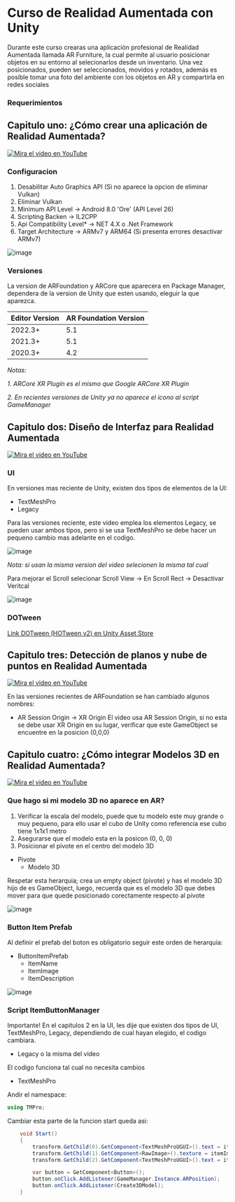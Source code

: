 # Curso de Realidad Aumentada con Unity

Durante este curso crearas una aplicación profesional de Realidad Aumentada llamada AR Furniture, la cual permite al usuario posicionar objetos en su entorno al selecionarlos desde un inventario. Una vez posicionados, pueden ser seleccionados, movidos y rotados, además es posible tomar una foto del ambiente con los objetos en AR y compartirla en redes sociales

### Requerimientos

## Capitulo uno: ¿Cómo crear una aplicación de Realidad Aumentada?

[![Mira el video en YouTube](https://i9.ytimg.com/vi_webp/TI599JorZ5M/maxresdefault.webp?v=620b6a77&sqp=CND87bUG&rs=AOn4CLB1pWwcgGl9uVFE5opKXLqMapG0UQ)](https://youtu.be/TI599JorZ5M)

### Configuracion

1. Desabilitar Auto Graphics API (Si no aparece la opcion de eliminar Vulkan)
2. Eliminar Vulkan
3. Minimum API Level → Android 8.0 'Ore' (API Level 26)
4. Scripting Backen → IL2CPP
5. Api Compatibility Level* → NET 4.X o .Net Framework
6. Target Architecture → ARMv7 y ARM64 (Si presenta errores desactivar ARMv7)

![image](https://github.com/user-attachments/assets/eacef1cb-2600-4995-8e5b-c4256b384cf5)

### Versiones

La version de ARFoundation y ARCore que aparecera en Package Manager, dependera de la version de Unity que esten usando, eleguir la que aparezca.

| Editor Version | AR Foundation Version |
|----------------|-----------------------|
| 2022.3+        | 5.1                   |
| 2021.3+        | 5.1                   |
| 2020.3+        | 4.2                   |

*Notas:* 

*1. ARCore XR Plugin es el mismo que Google ARCore XR Plugin*

*2. En recientes versiones de Unity ya no aparece el icono al script GameManager*

## Capitulo dos: Diseño de Interfaz para Realidad Aumentada

[![Mira el video en YouTube](https://i9.ytimg.com/vi/97d-2bPKhgk/maxresdefault.jpg?v=620301fe&sqp=CND87bUG&rs=AOn4CLAQyhi82FN9pZ9qaR6I-O8Aw7zbEQ)](https://youtu.be/97d-2bPKhgk)

### UI 

En versiones mas reciente de Unity, existen dos tipos de elementos de la UI: 

- TextMeshPro
- Legacy

Para las versiones reciente, este video emplea los elementos Legacy, se pueden usar ambos tipos, pero si se usa TextMeshPro se debe hacer un pequeno cambio mas adelante en el codigo. 

![image](https://github.com/user-attachments/assets/6d299d1a-ad54-4206-96ba-7b7a99ed4660)

*Nota: si usan la misma version del video selecionen la misma tal cual*

Para mejorar el Scroll selecionar Scroll View → En Scroll Rect → Desactivar Veritcal

![image](https://github.com/user-attachments/assets/84f3066c-830b-4a56-87e5-38de5f4691ab)

### DOTween

[Link DOTween (HOTween v2) en Unity Asset Store](https://assetstore.unity.com/packages/tools/animation/dotween-hotween-v2-27676)  

## Capitulo tres: Detección de planos y nube de puntos en Realidad Aumentada

[![Mira el video en YouTube](https://i9.ytimg.com/vi_webp/6bRkKZ9Onk4/maxresdefault.webp?v=61a35fce&sqp=CLid7rUG&rs=AOn4CLAlhsNIZrEDbYcJSKai8VU9JNTOwg)](https://youtu.be/6bRkKZ9Onk4)

En las versiones recientes de ARFoundation se han cambiado algunos nombres: 

- AR Session Origin → XR Origin
El video usa AR Session Origin, si no esta se debe usar XR Origin en su lugar, verificar que este GameObject se encuentre en la posicion (0,0,0)

## Capitulo cuatro: ¿Cómo integrar Modelos 3D en Realidad Aumentada?

[![Mira el video en YouTube](https://i9.ytimg.com/vi/Hjx9o8D1DZg/maxresdefault.jpg?v=61abce96&sqp=CNDH7rUG&rs=AOn4CLChZ7mJTbBelwu8iZqUeTLEHIEiqA)]([https://youtu.be/6bRkKZ9Onk4](https://youtu.be/Hjx9o8D1DZg))

### Que hago si mi modelo 3D no aparece en AR?

1. Verificar la escala del modelo, puede que tu modelo este muy grande o muy pequeno, para ello usar el cubo de Unity como referencia ese cubo tiene 1x1x1 metro
2. Asegurarse que el modelo esta en la posicon (0, 0, 0)
3. Posicionar el pivote en el centro del modelo 3D

- Pivote
   - Modelo 3D

Respetar esta herarquia; crea un empty object (pivote) y has el modelo 3D hijo de es GameObject, luego, recuerda que es el modelo 3D que debes mover para que quede posicionado corectamente respecto al pivote

![image](https://github.com/user-attachments/assets/3b4089f8-8d09-451f-988c-70b402edf402)

### Button Item Prefab

Al definir el prefab del boton es obligatorio seguir este orden de herarquia:

- ButtonItemPrefab
  - ItemName
  - ItemImage
  - ItemDescription

![image](https://github.com/user-attachments/assets/e7d4a52e-f122-49c8-a4e8-d5d8bcb1d771)

### Script ItemButtonManager

Importante! En el capitulos 2 en la UI, les dije que existen dos tipos de UI, TextMeshPro, Legacy, dependiendo de cual hayan elegido, el codigo cambiara. 

- Legacy o la misma del video

El codigo funciona tal cual no necesita cambios

- TextMeshPro

Andir el namespace:

```csharp
using TMPro;
```

Cambiar esta parte de la funcion start queda asi:

```csharp
    void Start()
    {
        transform.GetChild(0).GetComponent<TextMeshProUGUI>().text = itemName;
        transform.GetChild(1).GetComponent<RawImage>().texture = itemImage.texture;
        transform.GetChild(2).GetComponent<TextMeshProUGUI>().text = itemDescription;

        var button = GetComponent<Button>();
        button.onClick.AddListener(GameManager.Instance.ARPosition);
        button.onClick.AddListener(Create3DModel);
    }
```
